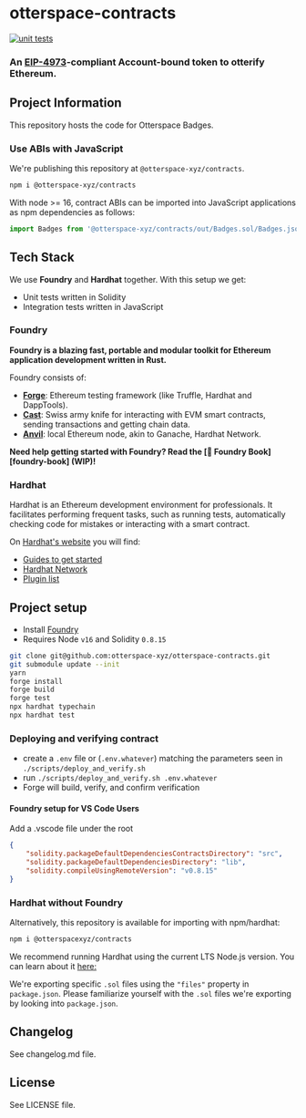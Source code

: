 # otterspace-contracts

[![unit tests](https://github.com/otterspace-xyz/otterspace-contracts/actions/workflows/main.yml/badge.svg)](https://github.com/otterspace-xyz/otterspace-contracts/actions/workflows/main.yml)

### An [EIP-4973](https://github.com/ethereum/EIPs/pull/4973)-compliant Account-bound token to otterify Ethereum.

## Project Information

This repository hosts the code for Otterspace Badges.

### Use ABIs with JavaScript

We're publishing this repository at `@otterspace-xyz/contracts`.

```bash
npm i @otterspace-xyz/contracts
```

With node >= 16, contract ABIs can be imported into JavaScript applications as npm dependencies as follows:

```js
import Badges from '@otterspace-xyz/contracts/out/Badges.sol/Badges.json' assert { type: 'json' }
```

## Tech Stack

We use **Foundry** and **Hardhat** together. With this setup we get:

-   Unit tests written in Solidity
-   Integration tests written in JavaScript

### Foundry

**Foundry is a blazing fast, portable and modular toolkit for Ethereum application development written in Rust.**

Foundry consists of:

-   [**Forge**](./forge): Ethereum testing framework (like Truffle, Hardhat and DappTools).
-   [**Cast**](./cast): Swiss army knife for interacting with EVM smart contracts, sending transactions and getting chain data.
-   [**Anvil**](./anvil): local Ethereum node, akin to Ganache, Hardhat Network.

**Need help getting started with Foundry? Read the [📖 Foundry Book][foundry-book] (WIP)!**

### Hardhat

Hardhat is an Ethereum development environment for professionals. It facilitates performing frequent tasks, such as running tests, automatically checking code for mistakes or interacting with a smart contract.

On [Hardhat's website](https://hardhat.org) you will find:

-   [Guides to get started](https://hardhat.org/getting-started/)
-   [Hardhat Network](https://hardhat.org/hardhat-network/)
-   [Plugin list](https://hardhat.org/plugins/)

## Project setup

-   Install [Foundry](https://book.getfoundry.sh/getting-started/installation.html)
-   Requires Node `v16` and Solidity `0.8.15`

```bash
git clone git@github.com:otterspace-xyz/otterspace-contracts.git
git submodule update --init
yarn
forge install
forge build
forge test
npx hardhat typechain
npx hardhat test
```

### Deploying and verifying contract

-   create a `.env` file or (`.env.whatever`) matching the parameters seen in `./scripts/deploy_and_verify.sh`
-   run `./scripts/deploy_and_verify.sh .env.whatever`
-   Forge will build, verify, and confirm verification

#### Foundry setup for VS Code Users

Add a .vscode file under the root

```json
{
    "solidity.packageDefaultDependenciesContractsDirectory": "src",
    "solidity.packageDefaultDependenciesDirectory": "lib",
    "solidity.compileUsingRemoteVersion": "v0.8.15"
}
```

### Hardhat without Foundry

Alternatively, this repository is available for importing with npm/hardhat:

```bash
npm i @otterspacexyz/contracts
```

We recommend running Hardhat using the current LTS Node.js version. You can learn about it [here:](https://nodejs.org/en/about/releases/)

We're exporting specific `.sol` files using the `"files"` property in
`package.json`. Please familiarize yourself with the `.sol` files we're
exporting by looking into `package.json`.

## Changelog

See changelog.md file.

## License

See LICENSE file.
